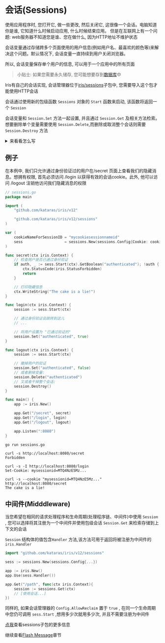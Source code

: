 # 会话(Sessions)

使用应用程序时, 您打开它, 做一些更改, 然后关闭它, 这很像一个会话。电脑知道你是谁, 它知道什么时候启动应用, 什么时候结束应用。 但是在互联网上有一个问题: web服务器不知道您是谁、您在做什么, 因为HTTP地址不维护状态

会话变量通过存储跨多个页面使用的用户信息(例如用户名、最喜欢的颜色等)来解决这个问题。默认情况下, 会话变量一直持续到用户关闭浏览器。

所以, 会话变量保存单个用户的信息, 可以用于一个应用中的所有页面

> 小贴士: 如果您需要永久储存, 您可能想要存到[数据库](Sessions/Database.md)中

Iris有自己的会话实现, 会话管理器位于[iris/sessions](https://github.com/kataras/iris/tree/master/sessions)子包中, 您需要导入这个包才能使用HTTP会话

会话通过使用新的包级函数 `Sessions` 对象的 `Start` 函数来启动, 该函数将返回一个 `Session`

会话变量和 `Session.Set` 方法一起设置, 并且通过 `Session.Get` 及相关方法检索。想要删除单个变量需要使用 `Session.Delete`,而删除或取消整个会话则需要 `Session.Destroy` 方法

<details>
    <summary>来看看怎么写</summary>

会话管理器是使用 `New` 包级函数创建的

```go
    import "github.com/kataras/iris/v12/sessions"
    sess := sessions.New(sessions.Config{Cookie: "cookieName", ...})
```

`Config` 看起来像这样

```go
    SessionIDGenerator func(iris.Context) string

    // 默认为 "irissessionid".
    Cookie string

    CookieSecureTLS bool

    // 默认为 false.
    AllowReclaim bool

    // 默认为 nil.
    Encode func(cookieName string, value interface{}) (string, error)
    // 默认为 nil.
    Decode func(cookieName string, cookieValue string, v interface{}) error
    // 默认为 nil.
    Encoding Encoding

    // 默认为 infinitive/unlimited life duration(0)
    Expires time.Duration

    // 默认为 false
    DisableSubdomainPersistence bool
```

返回值是一个会话指针, 导出以下的方法

```go
    Start(ctx iris.Context,
    cookieOptions ...iris.CookieOption) *Session

    Handler(cookieOptions ...iris.CookieOption) iris.Handler

    Destroy()
    DestroyAll()
    DestroyByID(sessID string)
    OnDestroy(callback func(sid string))

    ShiftExpiration(ctx iris.Context,
        cookieOptions ...iris.CookieOption) error
    UpdateExpiration(ctx iris.Context, expires time.Duration,
        cookieOptions ...iris.CookieOption) error

    UseDatabase(db Database)
```

其中 `CookieOption` 只是一个 `func(*http.Cookie)` , 它允许自定义cookie的属性

`Start` 方法返回一个会话指针值, 该值导出自己的方法用于每个会话

```go
    func (ctx iris.Context) {
        session := sess.Start(ctx)
        .ID() string
        .IsNew() bool

        .Set(key string, value interface{})
        .SetImmutable(key string, value interface{})
        .GetAll() map[string]interface{}
        .Len() int
        .Delete(key string) bool
        .Clear()

        .Get(key string) interface{}
        .GetString(key string) string
        .GetStringDefault(key string, defaultValue string) string
        .GetInt(key string) (int, error)
        .GetIntDefault(key string, defaultValue int) int
        .Increment(key string, n int) (newValue int)
        .Decrement(key string, n int) (newValue int)
        .GetInt64(key string) (int64, error)
        .GetInt64Default(key string, defaultValue int64) int64
        .GetFloat32(key string) (float32, error)
        .GetFloat32Default(key string, defaultValue float32) float32
        .GetFloat64(key string) (float64, error)
        .GetFloat64Default(key string, defaultValue float64) float64
        .GetBoolean(key string) (bool, error)
        .GetBooleanDefault(key string, defaultValue bool) bool

        .SetFlash(key string, value interface{})
        .HasFlash() bool
        .GetFlashes() map[string]interface{}

        .PeekFlash(key string) interface{}
        .GetFlash(key string) interface{}
        .GetFlashString(key string) string
        .GetFlashStringDefault(key string, defaultValue string) string

        .DeleteFlash(key string)
        .ClearFlashes()

        .Destroy()
    }
```

</details>

## 例子

在本例中, 我们只允许通过身份验证过的用户在/secret 页面上查看我们的隐藏消息。想拥有权限, 首先必须访问 /login 以获得有效的会话cookie。此外, 他可以访问 /logout 注销他访问我们隐藏消息的权限

```go
// sessions.go
package main

import (
    "github.com/kataras/iris/v12"

    "github.com/kataras/iris/v12/sessions"
)

var (
    cookieNameForSessionID = "mycookiesessionnameid"
    sess                   = sessions.New(sessions.Config{Cookie: cookieNameForSessionID})
)

func secret(ctx iris.Context) {
    // 检查用户是否已通过身份验证
    if auth, _ := sess.Start(ctx).GetBoolean("authenticated"); !auth {
        ctx.StatusCode(iris.StatusForbidden)
        return
    }

    // 打印隐藏信息
    ctx.WriteString("The cake is a lie!")
}

func login(ctx iris.Context) {
    session := sess.Start(ctx)

    // 通过身份验证会跳转到这儿
    // ...

    // 将用户设置为 "已通过验证的"
    session.Set("authenticated", true)
}

func logout(ctx iris.Context) {
    session := sess.Start(ctx)

    // 撤掉用户的验证
    session.Set("authenticated", false)
    // 或者删掉变量:
    session.Delete("authenticated")
    // 又或者干掉整个会话:
    session.Destroy()
}

func main() {
    app := iris.New()

    app.Get("/secret", secret)
    app.Get("/login", login)
    app.Get("/logout", logout)

    app.Listen(":8080")
}
```

```shell
go run sessions.go

curl -s http://localhost:8080/secret
Forbidden

curl -s -I http://localhost:8080/login
Set-Cookie: mysessionid=MTQ4NzE5Mz...

curl -s --cookie "mysessionid=MTQ4NzE5Mz..." http://localhost:8080/secret
The cake is a lie!
```

## 中间件(Midddleware)

当您希望在相同的请求处理程序和生命周期(处理程序链、中间件)中使用 `Session` , 您可以选择将其注册为一个中间件并使用包级会话 `Session.Get` 来检索存储到上下文的会话

`Session` 结构体的值包含`Handler` 方法,该方法可用于返回将被注册为中间件的 `iris.Handler`

```go
import "github.com/kataras/iris/v12/sessions"

sess := sessions.New(sessions.Config{...})

app := iris.New()
app.Use(sess.Handler())

app.Get("/path", func(ctx iris.Context){
    session := sessions.Get(ctx)
    // [使用会话...]
})
```

同样的, 如果会话管理器的 `Config.AllowReclaim` 置于 `true` , 在同一个生命周期中您仍可调用 `sess.Start` ,想用多少次就用多少次, 并且不需要注册为中间件

[点我](https://github.com/kataras/iris/tree/master/_examples/sessions)查看sessions子包的更多信息

继续查看[Flash Message](Sessions/FlashMessages.md)章节
